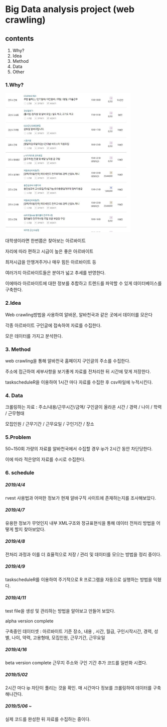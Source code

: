 Big Data analysis project (web crawling)
=============

contents
-------------

1. Why?
2. Idea
3. Method
4. Data
5. Other

### 1.Why?

![Alt text](./image/sample.JPG)

대학생이라면 한번쯤은 찾아보는 아르바이트

자리에 따라 편하고 시급이 높은 좋은 아르바이트

최저시급을 안챙겨주거나 매우 힘든 아르바이트 등

여러가지 아르바이트들은 분야가 넓고 추세를 반영한다.

이에따라 아르바이트에 대한 정보를 추합하고 트렌드를 파악할 수 있게 데이터베이스를 구축한다.

### 2.Idea

Web crawling방법을 사용하여
알바몬, 알바천국과 같은 곳에서 데이터를 모은다

각종 아르바이트 구인글에 접속하여 자료를 수집한다.

모은 데이터를 가지고 분석한다.

### 3. Method

web crawling을 통해 알바천국 홈페이지 구인글의 주소를 수집한다.

주소에 접근하여 세부사항을 보기좋게 자료를 전처리한 뒤 시간에 맞게 저장한다.

taskscheduleR을 이용하여 1시간 마다 자료를 수집한 후 csv파일에 누적시킨다.


### 4. Data

크롤링하는 자료 : 주소/내용/근무시간/금액/ 구인글이 올라온 시간 / 경력 / 나이 / 학력 / 근무형태

모집인원 / 근무기간 / 근무요일 / 구인기간 / 장소


### 5.Problem

50~150회 가량의 자료를 알바천국에서 수집할 경우 ip가 2시간 동안 차단당한다.

이에 따라 적은양의 자료를 수시로 수집한다.



### 6. schedule


##### 2019/4/4

rvest 사용법과 어떠한 정보가 현재 알바구직 사이트에 존재하는지를 조사해보았다.

##### 2019/4/7

유용한 정보가 무엇인지 내부 XML구조와 정규표현식을 통해 데이터 전처리 방법을 어떻게 할지 찾아보았다.

##### 2019/4/8
전처리 과정과 이를 더 효율적으로 저장 / 관리 및 데이터를 모으는 방법을 정리 중이다.

##### 2019/4/9

taskscheduleR를 이용하여 주기적으로 R 프로그램을 자동으로 실행하는 방법을 익혔다.

##### 2019/4/11

test file을 생성 및 관리하는 방법을 알아보고 만들어 보았다.

alpha version complete

구축중인 데이터셋 : 아르바이트 기준
장소, 내용 , 시간, 월급, 구인시작시간, 경력, 성별, 나이, 약력, 고용형태, 모집인원, 근무기간, 근무요일

##### 2019/4/16

beta version complete
근무지 주소와 구인 기간 추가 
코드를 일반화 시켰다.

##### 2019/5/02

2시간 마다 ip 차단이 풀리는 것을 확인.
매 시간마다 정보를 크롤링하여 데이터를 구축해나간다.

##### 2019/5/06 ~

실제 코드를 완성한 뒤 자료를 수집하는 중이다.

